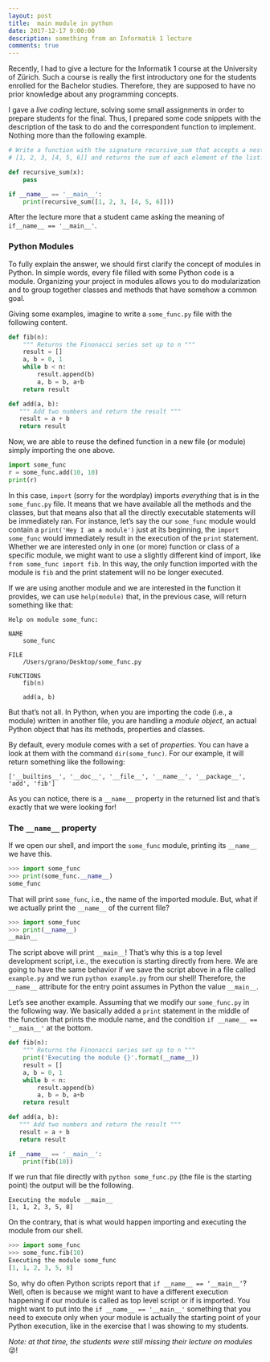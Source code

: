 ```yaml
---
layout: post
title:  main module in python
date: 2017-12-17 9:00:00
description: something from an Informatik 1 lecture
comments: true
---
```


Recently, I had to give a lecture for the Informatik 1 course at the University of Zürich. Such a course is really the first introductory one for the students enrolled for the Bachelor studies. Therefore, they are supposed to have no prior knowledge about any programming concepts.

I gave a *live coding* lecture, solving some small assignments in order to prepare students for the final. Thus, I prepared some code snippets with the description of the task to do and the correspondent function to implement. Nothing more than the following example.

```python
# Write a function with the signature recursive_sum that accepts a nested list of integers as an argument
# [1, 2, 3, [4, 5, 6]] and returns the sum of each element of the list.

def recursive_sum(x):
	pass

if __name__ == '__main__':
	print(recursive_sum([1, 2, 3, [4, 5, 6]]))
```

After the lecture more that a student came asking the meaning of `if__name__ == '__main__'`.

### Python Modules
To fully explain the answer, we should first  clarify the concept of modules in Python. In simple words, every file filled with some Python code is a module. Organizing your project in modules allows you to do modularization and to group together classes and methods that have somehow a common goal.

Giving some examples, imagine to write a `some_func.py` file with the following content.

```python
def fib(n):   
    """ Returns the Finonacci series set up to n """
    result = []
    a, b = 0, 1
    while b < n:
        result.append(b)
        a, b = b, a+b
    return result

def add(a, b):
   """ Add two numbers and return the result """
   result = a + b
   return result
```

Now, we are able to reuse  the defined function in a new file (or module) simply importing the one above.

```python
import some_func
r = some_func.add(10, 10)
print(r)
```

In this case, `import` (sorry for the wordplay) imports *everything* that is in the `some_func.py` file. It means that we have available all the methods and the classes, but that means also that all the directly executable statements will be immediately ran. 
For instance, let’s say the our `some_func` module would contain a `print('Hey I am a module')` just at its beginning, the `import some_func` would immediately result in the execution of the `print` statement. Whether we are interested only in one (or more) function or class of a specific module, we might want to use a slightly different kind of import, like `from some_func import fib`. In this way, the only function imported with the module is `fib` and the print statement will no be longer executed. 

If we are using another module and we are interested in the function it provides, we can use `help(module)` that, in the previous case, will return something like that:

```
Help on module some_func:

NAME
    some_func

FILE
    /Users/grano/Desktop/some_func.py

FUNCTIONS
    fib(n)

    add(a, b)
```

But that’s not all.  In Python, when you are importing the code (i.e., a module) written in another file, you are handling a *module object*, an actual Python object that has its methods, properties and classes.

By default, every module comes with a set of *properties*. You can have a look at them with the command `dir(some_func)`. 
For our example, it will return something like the following:

```
['__builtins__', '__doc__', '__file__', '__name__', '__package__', 'add', 'fib']
```

As you can notice, there is a `__name__` property in the returned list and that’s exactly that we were looking for!

### The `__name__` property
If we open our shell, and import the `some_func` module, printing its `__name__` we have this.

```python
>>> import some_func
>>> print(some_func.__name__)	
some_func
```

That will print `some_func`, i.e., the name of the imported module.
But, what if we actually print the `__name__` of the current file?

```python
>>> import some_func
>>> print(__name__)
__main__
```

The script above will print `__main__`! 
That’s why this is a top level development script, i.e., the execution is starting directly from here.
We are going to have the same behavior if we save the script above in a file called `example.py` and we run `python example.py` from our shell!
Therefore, the `__name__` attribute for the entry point assumes in Python the value `__main__`. 

Let’s  see another example. Assuming that we modify our `some_func.py` in the following way. We basically added a `print` statement in the middle of the function that prints the module name, and the condition 
`if __name__ == '__main__'` at the bottom.

```python
def fib(n):   
    """ Returns the Finonacci series set up to n """
    print('Executing the module {}'.format(__name__))
    result = []
    a, b = 0, 1
    while b < n:
        result.append(b)
        a, b = b, a+b
    return result

def add(a, b):
   """ Add two numbers and return the result """
   result = a + b
   return result

if __name__ == '__main__':
    print(fib(10))
```

If we run that file directly with `python some_func.py` (the file is the starting point)  the output will be the following.

```
Executing the module __main__
[1, 1, 2, 3, 5, 8]
```

On the contrary, that is what would happen importing and executing the module from our shell.

```python
>>> import some_func
>>> some_func.fib(10)
Executing the module some_func
[1, 1, 2, 3, 5, 8]
```

So, why do often Python scripts report that `if __name__ == ‘__main__’`? Well, often is because we might want to have a different execution happening if our module is called as top level script or if is imported.
You might want to put into the `if __name__ == '__main__'` something that you need to execute only when your module is actually the starting point of your Python execution, like in the exercise that I was showing to my students.

*Note: at that time, the students were still missing their lecture on modules* 😜!